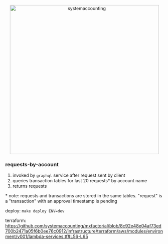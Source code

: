 <p align="center">
  <img width="475" alt="systemaccounting" src="https://user-images.githubusercontent.com/12200465/37568924-06f05d08-2a99-11e8-8891-60f373b33421.png">
</p>

### requests-by-account

1. invoked by `graphql` service after request sent by client
1. queries transaction tables for last 20 requests* by account name
1. returns requests

\* note: requests and transactions are stored in the same tables. "request" is a "transaction" with an approval timestamp is pending

deploy: `make deploy ENV=dev`

terraform: https://github.com/systemaccounting/mxfactorial/blob/8c92e48e04af73ed700b2471a05f6b0ee76c0912/infrastructure/terraform/aws/modules/environment/v001/lambda-services.tf#L56-L65